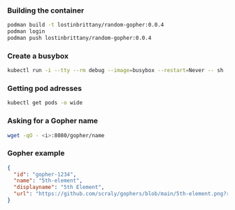 ### Building the container

```sh
podman build -t lostinbrittany/random-gopher:0.0.4
podman login
podman push lostinbrittany/random-gopher:0.0.4
```

### Create a busybox

```sh
kubectl run -i --tty --rm debug --image=busybox --restart=Never -- sh
```

### Getting pod adresses

```sh
kubectl get pods -o wide
```

### Asking for a Gopher name

```sh
wget -qO - <i>:8080/gopher/name
```




### Gopher example

```json
{
  "id": "gopher-1234",
  "name": "5th-element",
  "displayname": "5th Element",
  "url": "https://github.com/scraly/gophers/blob/main/5th-element.png?raw=true"
}
```
